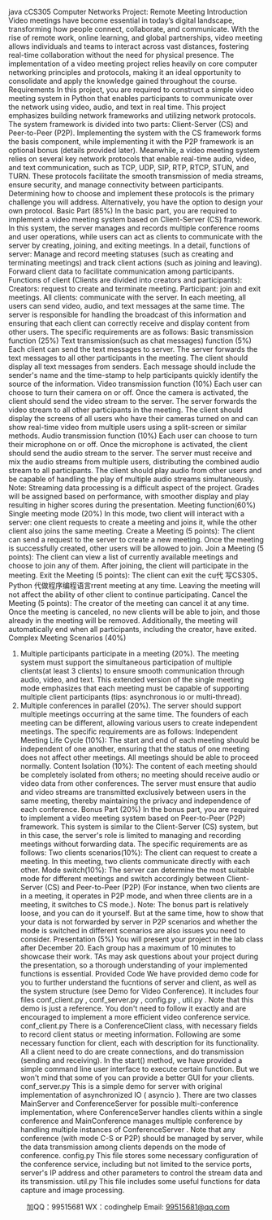 java cCS305 Computer Networks Project:
Remote Meeting
Introduction
Video meetings have become essential in today’s digital landscape, transforming how people
connect, collaborate, and communicate. With the rise of remote work, online learning, and global
partnerships, video meeting allows individuals and teams to interact across vast distances,
fostering real-time collaboration without the need for physical presence. The implementation of a
video meeting project relies heavily on core computer networking principles and protocols,
making it an ideal opportunity to consolidate and apply the knowledge gained throughout the
course. 
Requirements
In this project, you are required to construct a simple video meeting system in Python that
enables participants to communicate over the network using video, audio, and text in real time.
This project emphasizes building network frameworks and utilizing network protocols. The system
framework is divided into two parts: Client-Server (CS) and Peer-to-Peer (P2P). Implementing the
system with the CS framework forms the basis component, while implementing it with the P2P
framework is an optional bonus (details provided later). Meanwhile, a video meeting system relies
on several key network protocols that enable real-time audio, video, and text communication,
such as TCP, UDP, SIP, RTP, RTCP, STUN, and TURN. These protocols facilitate the smooth
transmission of media streams, ensure security, and manage connectivity between participants. 
Determining how to choose and implement these protocols is the primary challenge you will address.
Alternatively, you have the option to design your own protocol.
Basic Part (85%)
In the basic part, you are required to implement a video meeting system based on Client-Server
(CS) framework. In this system, the server manages and records multiple conference rooms and
user operations, while users can act as clients to communicate with the server by creating,
joining, and exiting meetings.
In a detail, functions of server:
Manage and record meeting statuses (such as creating and terminating meetings) and track
client actions (such as joining and leaving).
Forward client data to facilitate communication among participants.
Functions of client (Clients are divided into creators and participants):
Creators: request to create and terminate meeting.
Participant: join and exit meetings.
All clients: communicate with the server.
In each meeting, all users can send video, audio, and text messages at the same time. The server
is responsible for handling the broadcast of this information and ensuring that each client can
correctly receive and display content from other users. The specific requirements are as follows:
Basic transmission function (25%)
Text transmission(such as chat messages) function (5%)
Each client can send the text messages to server.
The server forwards the text messages to all other participants in the meeting.
The client should display all text messages from senders.
Each message should include the sender's name and the time-stamp to help
participants quickly identify the source of the information.
Video transmission function (10%)
Each user can choose to turn their camera on or off. Once the camera is activated, the
client should send the video stream to the server.
The server forwards the video stream to all other participants in the meeting.
The client should display the screens of all users who have their cameras turned on and
can show real-time video from multiple users using a split-screen or similar methods.
Audio transmission function (10%)
Each user can choose to turn their microphone on or off. Once the microphone is
activated, the client should send the audio stream to the server.
The server must receive and mix the audio streams from multiple users, distributing the
combined audio stream to all participants.
The client should play audio from other users and be capable of handling the play of
multiple audio streams simultaneously.
Note: Streaming data processing is a difficult aspect of the project. Grades will be assigned based on
performance, with smoother display and play resulting in higher scores during the presentation.
Meeting function(60%)
Single meeting mode (20%)
In this mode, two client will interact with a server: one client requests to create a meeting and
joins it, while the other client also joins the same meeting.
Create a Meeting (5 points): The client can send a request to the server to create a new
meeting. Once the meeting is successfully created, other users will be allowed to join.
Join a Meeting (5 points): The client can view a list of currently available meetings and
choose to join any of them. After joining, the client will participate in the meeting.
Exit the Meeting (5 points): The client can exit the cu代 写CS305、Python
代做程序编程语言rrent meeting at any time. Leaving the
meeting will not affect the ability of other client to continue participating.
Cancel the Meeting (5 points): The creator of the meeting can cancel it at any time. Once
the meeting is canceled, no new clients will be able to join, and those already in the meeting
will be removed. Additionally, the meeting will automatically end when all participants,
including the creator, have exited.
Complex Meeting Scenarios (40%)
1. Multiple participants participate in a meeting (20%). The meeting system must support
the simultaneous participation of multiple clients(at least 3 clients) to ensure smooth
communication through audio, video, and text. This extended version of the single meeting
mode emphasizes that each meeting must be capable of supporting multiple client
participants (tips: asynchronous io or multi-thread).
2. Multiple conferences in parallel (20%). The server should support multiple meetings
occurring at the same time. The founders of each meeting can be different, allowing various
users to create independent meetings. The specific requirements are as follows:
Independent Meeting Life Cycle (10%): The start and end of each meeting should be
independent of one another, ensuring that the status of one meeting does not affect
other meetings. All meetings should be able to proceed normally.
Content Isolation (10%): The content of each meeting should be completely isolated
from others; no meeting should receive audio or video data from other conferences.
The server must ensure that audio and video streams are transmitted exclusively
between users in the same meeting, thereby maintaining the privacy and independence
of each conference.
Bonus Part (20%)
In the bonus part, you are required to implement a video meeting system based on Peer-to-Peer
(P2P) framework. This system is similar to the Client-Server (CS) system, but in this case, the
server's role is limited to managing and recording meetings without forwarding data. The
specific requirements are as follows:
Two clients scenarios(10%): The client can request to create a meeting. In this meeting, two
clients communicate directly with each other.
Mode switch(10%): The server can determine the most suitable mode for different meetings
and switch accordingly between Client-Server (CS) and Peer-to-Peer (P2P) (For instance,
when two clients are in a meeting, it operates in P2P mode, and when three clients are in a
meeting, it switches to CS mode.).
Note: The bonus part is relatively loose, and you can do it yourself. But at the same time, how to show
that your data is not forwarded by server in P2P scenarios and whether the mode is switched in
different scenarios are also issues you need to consider.
Presentation (5%)
You will present your project in the lab class after December 20. Each group has a maximum of 
10 minutes to showcase their work. TAs may ask questions about your project during the
presentation, so a thorough understanding of your implemented functions is essential.
Provided Code
We have provided demo code for you to further understand the fucntions of server and client, as
well as the system structure (see Demo for Video Conference). It includes four files 
conf_client.py , conf_server.py , config.py , util.py . 
Note that this demo is just a reference. You don't need to follow it exactly and are encouraged
to implement a more efficient video conference service.
conf_client.py
There is a ConferenceClient class, with necessary fields to record client status or meeting
information. Following are some necessary function for client, each with description for its
functionality. All a client need to do are create connections, and do transmission (sending and
receiving).
In the start() method, we have provided a simple command line user interface to execute
certain function. But we won't mind that some of you can provide a better GUI for your clients.
conf_server.py
This is a simple demo for server with original implementation of asynchronized IO ( asyncio ).
There are two classes MainServer and ConferenceServer for possible multi-conference
implementation, where ConferenceServer handles clients within a single conference and 
MainConference manages multiple conference by handling multiple instances of 
ConferenceServer .
Note that any conference (with mode C-S or P2P) should be managed by server, while the
data transmission among clients depends on the mode of conference.
config.py
This file stores some necessary configuration of the conference service, including but not limited
to the service ports, server's IP address and other parameters to control the stream data and its
transmission.
util.py
This file includes some useful functions for data capture and image processing.

         
加QQ：99515681  WX：codinghelp  Email: 99515681@qq.com
